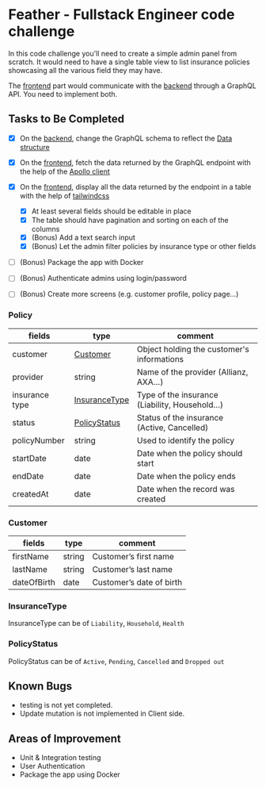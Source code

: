 # Feather - Fullstack Engineer code challenge

In this code challenge you'll need to create a simple admin panel from scratch. It would need to have a single table view to list insurance policies showcasing all the various field they may have.

The [frontend](./frontend) part would communicate with the [backend](./backend) through a GraphQL API. You need to implement both.

## Tasks to Be Completed

- [x] On the [backend](./backend), change the GraphQL schema to reflect the [Data structure](#Data-structure)
- [x] On the [frontend](./frontend), fetch the data returned by the GraphQL endpoint with the help of the [Apollo client](https://www.apollographql.com)
- [x] On the [frontend](./frontend), display all the data returned by the endpoint in a table with the help of [tailwindcss](https://tailwindcss.com)
   - [x] At least several fields should be editable in place
   - [x] The table should have pagination and sorting on each of the columns
   - [x] (Bonus) Add a text search input
   - [x] (Bonus) Let the admin filter policies by insurance type or other fields
- [ ] (Bonus) Package the app with Docker
- [ ] (Bonus) Authenticate admins using login/password
- [ ] (Bonus) Create more screens (e.g. customer profile, policy page…)


### Policy

| fields         | type                            | comment                                       |
| -------------- | ------------------------------- | --------------------------------------------- |
| customer       | [Customer](#Customer)           | Object holding the customer's informations    |
| provider       | string                          | Name of the provider (Allianz, AXA…)          |
| insurance type | [InsuranceType](#InsuranceType) | Type of the insurance (Liability, Household…) |
| status         | [PolicyStatus](#PolicyStatus)   | Status of the insurance (Active, Cancelled)   |
| policyNumber   | string                          | Used to identify the policy                   |
| startDate      | date                            | Date when the policy should start             |
| endDate        | date                            | Date when the policy ends                     |
| createdAt      | date                            | Date when the record was created              |

### Customer

| fields      | type   | comment                  |
| ----------- | ------ | ------------------------ |
| firstName   | string | Customer’s first name    |
| lastName    | string | Customer’s last name     |
| dateOfBirth | date   | Customer’s date of birth |

### InsuranceType

InsuranceType can be of `Liability`, `Household`, `Health`

### PolicyStatus

PolicyStatus can be of `Active`, `Pending`, `Cancelled` and `Dropped out`

## Known Bugs

- testing is not yet completed.
- Update mutation is not implemented in Client side.

## Areas of Improvement

- Unit & Integration testing
- User Authentication
- Package the app using Docker

